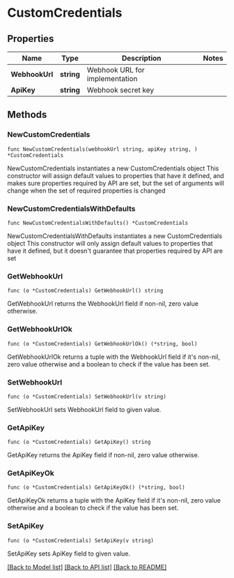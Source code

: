 # CustomCredentials

## Properties

Name | Type | Description | Notes
------------ | ------------- | ------------- | -------------
**WebhookUrl** | **string** | Webhook URL for implementation | 
**ApiKey** | **string** | Webhook secret key | 

## Methods

### NewCustomCredentials

`func NewCustomCredentials(webhookUrl string, apiKey string, ) *CustomCredentials`

NewCustomCredentials instantiates a new CustomCredentials object
This constructor will assign default values to properties that have it defined,
and makes sure properties required by API are set, but the set of arguments
will change when the set of required properties is changed

### NewCustomCredentialsWithDefaults

`func NewCustomCredentialsWithDefaults() *CustomCredentials`

NewCustomCredentialsWithDefaults instantiates a new CustomCredentials object
This constructor will only assign default values to properties that have it defined,
but it doesn't guarantee that properties required by API are set

### GetWebhookUrl

`func (o *CustomCredentials) GetWebhookUrl() string`

GetWebhookUrl returns the WebhookUrl field if non-nil, zero value otherwise.

### GetWebhookUrlOk

`func (o *CustomCredentials) GetWebhookUrlOk() (*string, bool)`

GetWebhookUrlOk returns a tuple with the WebhookUrl field if it's non-nil, zero value otherwise
and a boolean to check if the value has been set.

### SetWebhookUrl

`func (o *CustomCredentials) SetWebhookUrl(v string)`

SetWebhookUrl sets WebhookUrl field to given value.


### GetApiKey

`func (o *CustomCredentials) GetApiKey() string`

GetApiKey returns the ApiKey field if non-nil, zero value otherwise.

### GetApiKeyOk

`func (o *CustomCredentials) GetApiKeyOk() (*string, bool)`

GetApiKeyOk returns a tuple with the ApiKey field if it's non-nil, zero value otherwise
and a boolean to check if the value has been set.

### SetApiKey

`func (o *CustomCredentials) SetApiKey(v string)`

SetApiKey sets ApiKey field to given value.



[[Back to Model list]](../README.md#documentation-for-models) [[Back to API list]](../README.md#documentation-for-api-endpoints) [[Back to README]](../README.md)


